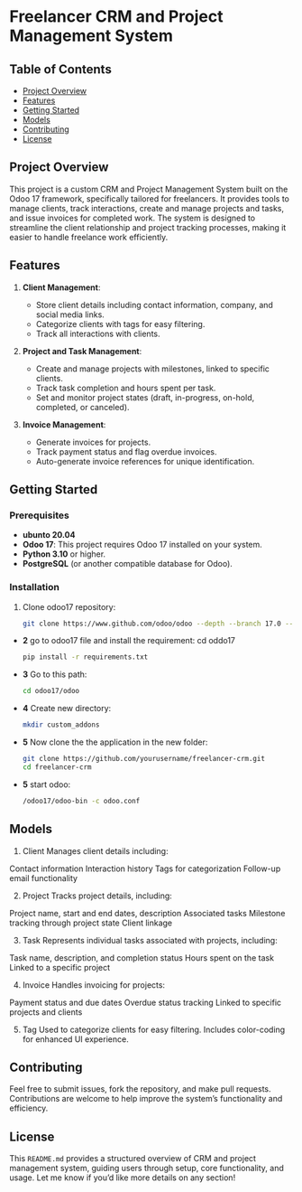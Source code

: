 # Freelancer CRM and Project Management System

## Table of Contents
- [Project Overview](#project-overview)
- [Features](#features)
- [Getting Started](#getting-started)
- [Models](#models)
- [Contributing](#contributing)
- [License](#license)

## Project Overview
This project is a custom CRM and Project Management System built on the Odoo 17 framework, specifically tailored for freelancers. It provides tools to manage clients, track interactions, create and manage projects and tasks, and issue invoices for completed work. The system is designed to streamline the client relationship and project tracking processes, making it easier to handle freelance work efficiently.

## Features
1. **Client Management**:
   - Store client details including contact information, company, and social media links.
   - Categorize clients with tags for easy filtering.
   - Track all interactions with clients.

2. **Project and Task Management**:
   - Create and manage projects with milestones, linked to specific clients.
   - Track task completion and hours spent per task.
   - Set and monitor project states (draft, in-progress, on-hold, completed, or canceled).

3. **Invoice Management**:
   - Generate invoices for projects.
   - Track payment status and flag overdue invoices.
   - Auto-generate invoice references for unique identification.

## Getting Started

### Prerequisites
- **ubunto 20.04**
- **Odoo 17**: This project requires Odoo 17 installed on your system.
- **Python 3.10** or higher.
- **PostgreSQL** (or another compatible database for Odoo).

### Installation
1. Clone odoo17 repository:
   ```bash
   git clone https://www.github.com/odoo/odoo --depth --branch 17.0 --single-branch odoo17


- **2** go to odoo17 file and install the requirement:
   cd oddo17
   ```bash
   pip install -r requirements.txt

- **3** Go to this path:
    ```bash
    cd odoo17/odoo

- **4** Create new directory:
    ```bash
    mkdir custom_addons

- **5** Now clone the the application in the new folder:
    ```bash
    git clone https://github.com/yourusername/freelancer-crm.git
    cd freelancer-crm

- **5** start odoo:
    ```bash
    /odoo17/odoo-bin -c odoo.conf


## Models

1. Client
Manages client details including:

Contact information
Interaction history
Tags for categorization
Follow-up email functionality

2. Project
Tracks project details, including:

Project name, start and end dates, description
Associated tasks
Milestone tracking through project state
Client linkage

3. Task
Represents individual tasks associated with projects, including:

Task name, description, and completion status
Hours spent on the task
Linked to a specific project


4. Invoice
Handles invoicing for projects:

Payment status and due dates
Overdue status tracking
Linked to specific projects and clients


5. Tag
Used to categorize clients for easy filtering. Includes color-coding for enhanced UI experience.

## Contributing

Feel free to submit issues, fork the repository, and make pull requests. Contributions are welcome to help improve the system’s functionality and efficiency.

## License

This `README.md` provides a structured overview of CRM and project management system, guiding users through setup, core functionality, and usage. Let me know if you’d like more details on any section!
